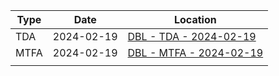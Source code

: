 | Type | Date | Location |
| ---- | ---- | ---- |
| TDA | 2024-02-19 | [DBL - TDA - 2024-02-19](tda/DBL%20-%20TDA%20-%202024-02-19.md) |
| MTFA | 2024-02-19 | [DBL - MTFA - 2024-02-19](mtfa/DBL%20-%20MTFA%20-%202024-02-19.md) |
|  |  |  |

